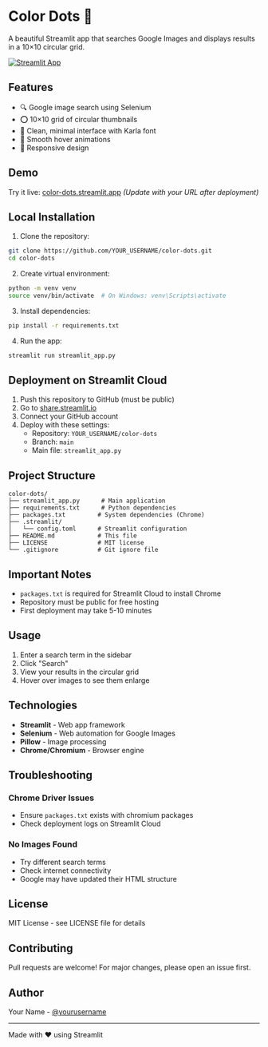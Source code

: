 # Color Dots 🎨

A beautiful Streamlit app that searches Google Images and displays results in a 10×10 circular grid.

[![Streamlit App](https://static.streamlit.io/badges/streamlit_badge_black_white.svg)](https://share.streamlit.io)

## Features

- 🔍 Google image search using Selenium
- ⭕ 10×10 grid of circular thumbnails
- 🎨 Clean, minimal interface with Karla font
- 💫 Smooth hover animations
- 📱 Responsive design

## Demo

Try it live: [color-dots.streamlit.app](https://share.streamlit.io) *(Update with your URL after deployment)*

## Local Installation

1. Clone the repository:
```bash
git clone https://github.com/YOUR_USERNAME/color-dots.git
cd color-dots
```

2. Create virtual environment:
```bash
python -m venv venv
source venv/bin/activate  # On Windows: venv\Scripts\activate
```

3. Install dependencies:
```bash
pip install -r requirements.txt
```

4. Run the app:
```bash
streamlit run streamlit_app.py
```

## Deployment on Streamlit Cloud

1. Push this repository to GitHub (must be public)
2. Go to [share.streamlit.io](https://share.streamlit.io)
3. Connect your GitHub account
4. Deploy with these settings:
   - Repository: `YOUR_USERNAME/color-dots`
   - Branch: `main`
   - Main file: `streamlit_app.py`

## Project Structure

```
color-dots/
├── streamlit_app.py      # Main application
├── requirements.txt      # Python dependencies
├── packages.txt         # System dependencies (Chrome)
├── .streamlit/
│   └── config.toml      # Streamlit configuration
├── README.md            # This file
├── LICENSE              # MIT license
└── .gitignore           # Git ignore file
```

## Important Notes

- `packages.txt` is required for Streamlit Cloud to install Chrome
- Repository must be public for free hosting
- First deployment may take 5-10 minutes

## Usage

1. Enter a search term in the sidebar
2. Click "Search"
3. View your results in the circular grid
4. Hover over images to see them enlarge

## Technologies

- **Streamlit** - Web app framework
- **Selenium** - Web automation for Google Images
- **Pillow** - Image processing
- **Chrome/Chromium** - Browser engine

## Troubleshooting

### Chrome Driver Issues
- Ensure `packages.txt` exists with chromium packages
- Check deployment logs on Streamlit Cloud

### No Images Found
- Try different search terms
- Check internet connectivity
- Google may have updated their HTML structure

## License

MIT License - see LICENSE file for details

## Contributing

Pull requests are welcome! For major changes, please open an issue first.

## Author

Your Name - [@yourusername](https://github.com/yourusername)

---

Made with ❤️ using Streamlit